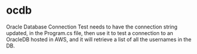 # ocdb

Oracle Database Connection Test needs to have the connection string updated, in the Program.cs file, then use it to test a connection to an OracleDB hosted in AWS, and it will retrieve a list of all the usernames in the DB.